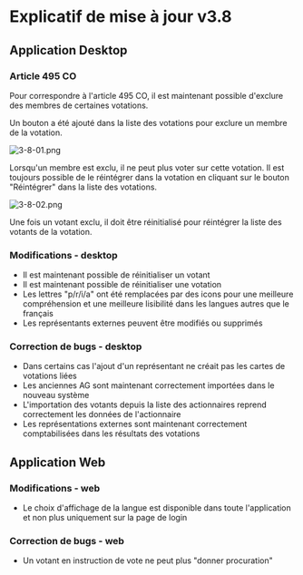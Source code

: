 # Explicatif de mise à jour v3.8


## Application Desktop

### Article 495 CO
Pour correspondre à l'article 495 CO, il est maintenant possible d'exclure des membres de certaines votations. 

Un bouton a été ajouté dans la liste des votations pour exclure un membre de la votation. 

![3-8-01.png](3-8-01.png)

Lorsqu'un membre est exclu, il ne peut plus voter sur cette votation. Il est toujours possible de le réintégrer dans la votation en cliquant sur le bouton "Réintégrer" dans la liste des votations.

![3-8-02.png](3-8-02.png)

Une fois un votant exclu, il doit être réinitialisé pour réintégrer la liste des votants de la votation.

### Modifications - desktop
- Il est maintenant possible de réinitialiser un votant
- Il est maintenant possible de réinitialiser une votation
- Les lettres "p/r/i/a" ont été remplacées par des icons pour une meilleure compréhension et une meilleure lisibilité dans les langues autres que le français
- Les représentants externes peuvent être modifiés ou supprimés


### Correction de bugs - desktop
- Dans certains cas l'ajout d'un représentant ne créait pas les cartes de votations liées
- Les anciennes AG sont maintenant correctement importées dans le nouveau système
- L'importation des votants depuis la liste des actionnaires reprend correctement les données de l'actionnaire
- Les représentations externes sont maintenant correctement comptabilisées dans les résultats des votations




## Application Web

### Modifications - web
- Le choix d'affichage de la langue est disponible dans toute l'application et non plus uniquement sur la page de login


### Correction de bugs - web
- Un votant en instruction de vote ne peut plus "donner procuration"
